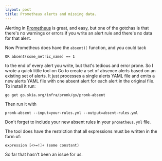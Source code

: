 ```yaml
---
layout: post
title: Prometheus alerts and missing data.
---
```


Alerting in [Prometheus](https://prometheus.io) is great, and easy, but one of
the gotchas is that there's no warnings or errors if you write an alert rule
and there's no data for that alert.

Now Prometheus does have the `absent()` function, and you could tack

    OR absent(some_metric_name) == 1

to the end of every alert you write, but that's tedious and error prone.
So I wrote a quick little tool on Go to create a set of absence alerts based on
an existing set of alerts. It just processes a single alerts YAML file
and emits a new alerts YAML file with one absent alert for each alert
in the original file. To install it run:

    go get go.skia.org/infra/promk/go/promk-absent

Then run it with

    promk-absent --input=your-rules.yml --output=absent-rules.yml

Don't forget to include your new absent rules in your `prometheus.yml`
file.

The tool does have the restriction that all expressions must be written in
the form of:

    expression [<>=!]+ (some constant)

So far that hasn't been an issue for us.

<a href="https://brid.gy/publish/twitter"></a>
